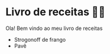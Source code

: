 # Livro de receitas :man_cook:

Ola! Bem vindo ao meu livro de receitas 

- Strogonoff de frango
- Pavê